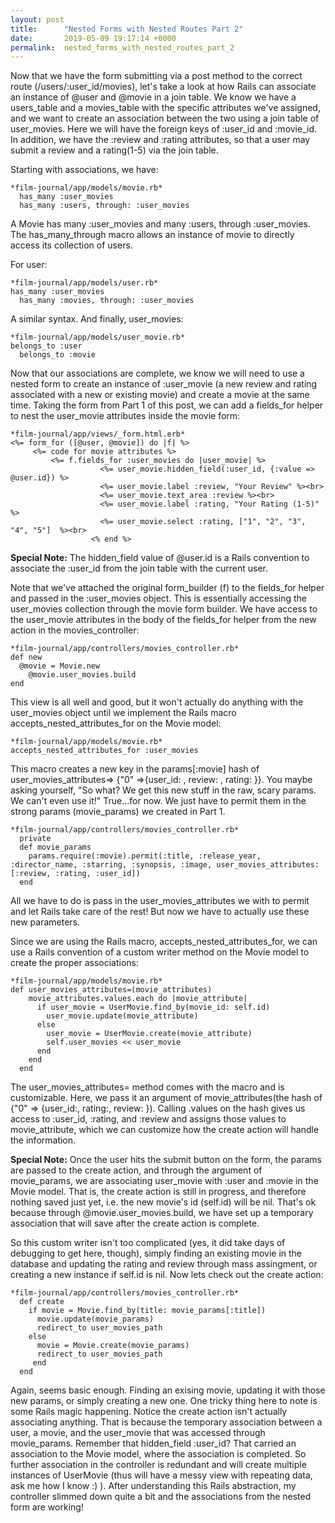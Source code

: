 ```yaml
---
layout: post
title:      "Nested Forms with Nested Routes Part 2"
date:       2019-05-09 19:17:14 +0000
permalink:  nested_forms_with_nested_routes_part_2
---
```



Now that we have the form submitting via a post method to the correct route (/users/:user_id/movies), let's take a look at how Rails can associate an instance of @user and @movie in a join table. We know we have a users_table and a movies_table with the specific attributes we've assigned, and we want to create an association between the two using a join table of user_movies. Here we will have the foreign keys of :user_id and :movie_id. In addition, we have the :review and :rating attributes, so that a user may submit a review and a rating(1-5) via the join table. 

Starting with associations, we have:
```
*film-journal/app/models/movie.rb*
  has_many :user_movies
  has_many :users, through: :user_movies
```
A Movie has many :user_movies and many :users, through :user_movies. The has_many_through macro allows an instance of movie to directly access its collection of users. 

For user:
```
*film-journal/app/models/user.rb*
has_many :user_movies
  has_many :movies, through: :user_movies
```
A similar syntax. And finally, user_movies:
```
*film-journal/app/models/user_movie.rb*
belongs_to :user
  belongs_to :movie
```
Now that our associations are complete, we know we will need to use a nested form to create an instance of :user_movie (a new review and rating associated with a new or existing movie) and create a movie at the same time. Taking the form from Part 1 of this post, we can add a fields_for helper to nest the user_movie attributes inside the movie form:
```
*film-journal/app/views/_form.html.erb*
<%= form_for ([@user, @movie]) do |f| %>
     <%= code for movie attributes %>
		 <%= f.fields_for :user_movies do |user_movie| %>
                    <%= user_movie.hidden_field(:user_id, {:value => @user.id}) %>
                    <%= user_movie.label :review, "Your Review" %><br>
                    <%= user_movie.text_area :review %><br>
                    <%= user_movie.label :rating, "Your Rating (1-5)" %>
                    <%= user_movie.select :rating, ["1", "2", "3", "4", "5"]  %><br>
                  <% end %>
```
**Special Note:** The hidden_field value of @user.id is a Rails convention to associate the :user_id from the join table with the current user.

Note that we've attached the original form_builder (f) to the fields_for helper and passed in the :user_movies object. This is essentially accessing the user_movies collection through the movie form builder. We have access to the user_movie attributes in the body of the fields_for helper from the new action in the movies_controller:
```
*film-journal/app/controllers/movies_controller.rb*
def new
  @movie = Movie.new
	@movie.user_movies.build
end
```
This view is all well and good, but it won't actually do anything with the user_movies object until we implement the Rails macro accepts_nested_attributes_for on the Movie model:
```
*film-journal/app/models/movie.rb*
accepts_nested_attributes_for :user_movies
```
This macro creates a new key in the params[:movie] hash of user_movies_attributes=> {"0" =>{user_id: , review: , rating: }}.
You maybe asking yourself, "So what? We get this new stuff in the raw, scary params. We can't even use it!" True...for now. We just have to permit them in the strong params (movie_params) we created in Part 1. 
```
*film-journal/app/controllers/movies_controller.rb*
  private
  def movie_params
    params.require(:movie).permit(:title, :release_year, :director_name, :starring, :synopsis, :image, user_movies_attributes: [:review, :rating, :user_id])
  end
```
All we have to do is pass in the user_movies_attributes we with to permit and let Rails take care of the rest! But now we have to actually use these new parameters. 

Since we are using the Rails macro, accepts_nested_attributes_for, we can use a Rails convention of a custom writer method on the Movie model to create the proper associations: 
```
*film-journal/app/models/movie.rb*
def user_movies_attributes=(movie_attributes)
    movie_attributes.values.each do |movie_attribute|
      if user_movie = UserMovie.find_by(movie_id: self.id)
        user_movie.update(movie_attribute)
      else
        user_movie = UserMovie.create(movie_attribute)
        self.user_movies << user_movie
      end
    end
  end
```
The user_movies_attributes= method comes with the macro and is customizable. Here, we pass it an argument of movie_attributes(the hash of {"0" => {user_id:, rating:, review: }). Calling .values on the hash gives us access to :user_id, :rating, and :review and assigns those values to movie_attribute, which we can customize how the create action will handle the information. 

**Special Note:** Once the user hits the submit button on the form, the params are passed to the create action, and through the argument of movie_params, we are associating user_movie with :user and :movie in the Movie model. That is, the create action is still in progress, and therefore nothing saved just yet, i.e. the new movie's id (self.id) will be nil. That's ok because through @movie.user_movies.build, we have set up a temporary association that will save after the create action is complete. 

So this custom writer isn't too complicated (yes, it did take days of debugging to get here, though), simply finding an existing movie in the database and updating the rating and review through mass assingment, or creating a new instance if self.id is nil. Now lets check out the create action:
```
*film-journal/app/controllers/movies_controller.rb*
  def create
    if movie = Movie.find_by(title: movie_params[:title])
      movie.update(movie_params)
      redirect_to user_movies_path
    else
      movie = Movie.create(movie_params)
      redirect_to user_movies_path
     end
  end
```

Again, seems basic enough. Finding an exising movie, updating it with those new params, or simply creating a new one. One tricky thing here to note is some Rails magic happening. Notice the create action isn't actually associating anything. That is because the temporary association between a user, a movie, and the user_movie that was accessed through movie_params. Remember that hidden_field :user_id? That carried an association to the Movie model, where the association is completed. So further association in the controller is redundant and will create multiple instances of UserMovie (thus will have a messy view with repeating data, ask me how I know :) ). After understanding this Rails abstraction, my controller slimmed down quite a bit and the associations from the nested form are working! 
